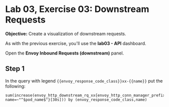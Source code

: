 # Lab 03, Exercise 03: Downstream Requests

**Objective:** Create a visualization of downstream requests.

As with the previous exercise, you'll use the **lab03 - API** dashboard.

Open the **Envoy Inbound Requests (downstream)** panel.

## Step 1

In the query with legend `{{envoy_response_code_class}}xx-{{name}}` put the following:

```
sum(increase(envoy_http_downstream_rq_xx{envoy_http_conn_manager_prefix="ingress_api", name=~"^$pod_name$"}[30s])) by (envoy_response_code_class,name)
```
